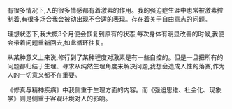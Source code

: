 有很多情况下,人的很多情感都有着激素的作用。我的强迫症生涯中也常被激素控制着,有很多场合我会被动出现不合适的表现。存在着关于自由意志的问题。

理想状态下,我大概3个月便会恢复到原有的状态,每次身体有明显改善的时候,我便会带着问题重新回去,如此循环往复。

从某种意义上来说,修行到了某种程度对激素是有一些自控的。但是一旦把所有的问题都归结于生理、寻求从纯然生理角度来解决问题,我想会造成人性的落寞,作为人的一切意义都不在重要。

《修真与精神疾病》中我侧重于生理方面的内容。而《强迫思维、社会化、现象学》则是侧重于客观环境对人的影响。